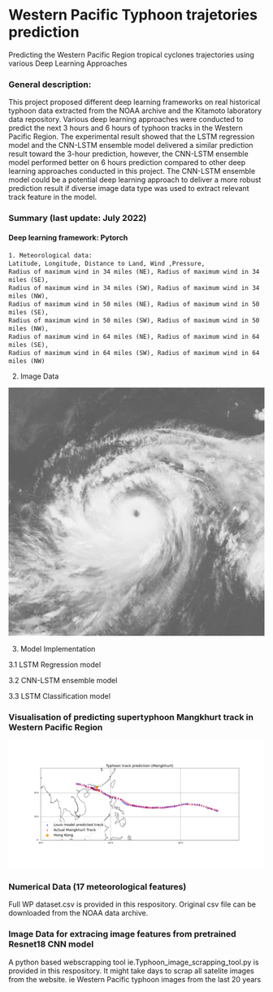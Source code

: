 # Western Pacific Typhoon trajetories prediction

Predicting the Western Pacific Region tropical cyclones trajectories using various Deep Learning Approaches


### General description: 

This project proposed different deep learning frameworks on real historical typhoon data extracted from the NOAA archive and the Kitamoto laboratory data repository. Various deep learning approaches were conducted to predict the next 3 hours and 6 hours of typhoon tracks in the Western Pacific Region. The experimental result showed that the LSTM regression model and the CNN-LSTM ensemble model delivered a similar prediction result toward the 3-hour prediction, however, the CNN-LSTM ensemble model performed better on 6 hours prediction compared to other deep learning approaches conducted in this project. The CNN-LSTM ensemble model could be a potential deep learning approach to deliver a more robust prediction result if diverse image data type was used to extract relevant track feature in the model.


### Summary (last update: July 2022)
#### Deep learning framework: Pytorch
```
1. Meteorological data: 
Latitude, Longitude, Distance to Land, Wind ,Pressure, 
Radius of maximum wind in 34 miles (NE), Radius of maximum wind in 34 miles (SE), 
Radius of maximum wind in 34 miles (SW), Radius of maximum wind in 34 miles (NW), 
Radius of maximum wind in 50 miles (NE), Radius of maximum wind in 50 miles (SE), 
Radius of maximum wind in 50 miles (SW), Radius of maximum wind in 50 miles (NW), 
Radius of maximum wind in 64 miles (NE), Radius of maximum wind in 64 miles (SE), 
Radius of maximum wind in 64 miles (SW), Radius of maximum wind in 64 miles (NW) 
```

2. Image Data

<p align="center"><img src="Example_of_typhoon_satellite_image.PNG"\></p>

3. Model Implementation





3.1 LSTM Regression model





3.2 CNN-LSTM ensemble model





3.3 LSTM Classification model





### Visualisation of predicting supertyphoon Mangkhurt track in Western Pacific Region
<p align="center"><img src="Visualisation of predicting super tyhoon Mangkhurt.png"\></p>




### Numerical Data (17 meteorological features)
Full WP dataset.csv is provided in this respository. Original csv file can be downloaded from the NOAA data archive.

### Image Data for extracing image features from pretrained Resnet18 CNN model
A python based webscrapping tool ie.Typhoon_image_scrapping_tool.py is provided in this respository. It might take days to scrap all satelite images from the website. ie Western Pacific typhoon images from the last 20 years
